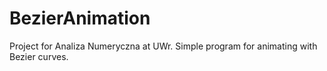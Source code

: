 # BezierAnimation

Project for Analiza Numeryczna at UWr. Simple program for animating with Bezier curves.
